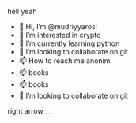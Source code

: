 hell yeah
- 👋 Hi, I’m @mudriyyarosl
- 👀 I’m interested in crypto
- 🌱 I’m currently learning python
- 💞️ I’m looking to collaborate on git
- 📫 How to reach me anonim
- 📫 books
- 📫 books
- 💞️ I’m looking to collaborate on git
<!---ly learning python
- 💞️ I’m looking to collaborate on git
- 📫 How to reach me anonim
- 📫 books
- 📫 books
- 💞️ I’m looking to collaborate on git
mudriyyarosl/mudriyyarosl is a ✨ special ✨ repository because its `README.md` (this file) appears on your GitHub profile.
You can click the Preview link to take a look at your changes.
Arrested capital))))
---> right arrow___
